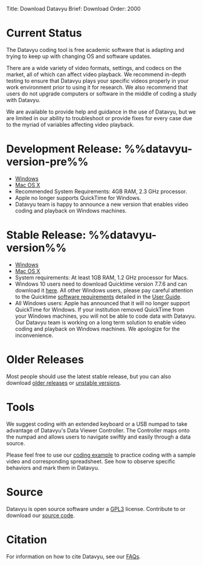 Title: Download Datavyu
Brief: Download
Order: 2000

# Current Status

The Datavyu coding tool is free academic software that is adapting and trying to keep up with changing OS and software updates.

There are a wide variety of video formats, settings, and codecs on the market, all of which can affect video playback. We recommend in-depth testing to ensure that Datavyu plays your specific videos properly in your work environment prior to using it for research. We also recommend that users do not upgrade computers or software in the middle of coding a study with Datavyu.

We are available to provide help and guidance in the use of Datavyu, but we are limited in our ability to troubleshoot or provide fixes for every case due to the myriad of variables affecting video playback.

# Development Release: %%datavyu-version-pre%%

- [Windows](/releases_pre/Datavyu-Windows-latest.exe)
- [Mac OS X](/releases_pre/Datavyu-OSX-latest.dmg)
- Recommended System Requirements: 4GB RAM, 2.3 GHz processor.
- Apple no longer supports QuickTime for Windows. 
- Datavyu team is happy to announce a new version that enables video coding and playback on Windows machines.

# Stable Release: %%datavyu-version%%

- [Windows](/releases/Datavyu-Windows-latest.exe)
- [Mac OS X](/releases/Datavyu-OSX-latest.dmg)
- System requirements: At least 1GB RAM, 1.2 GHz processor for Macs.
- Windows 10 users need to download Quicktime version 7.7.6 and can download it [here](https://support.apple.com/kb/DL1822?locale=en_US). All other Windows users, please pay careful attention to the Quicktime [software requirements](/user-guide/guide/install.html#software-requirements) detailed in the [User Guide](/user-guide/guide.html).
- All Windows users: Apple has announced that it will no longer support QuickTime for Windows. If your institution removed QuickTime from your Windows machines, you will not be able to code data with Datavyu. Our Datavyu team is working on a long term solution to enable video coding and playback on Windows machines. We apologize for the inconvenience.

# Older Releases

Most people should use the latest stable release, but you can also download [older releases](/releases/) or [unstable versions](/releases_pre/).

# Tools

We suggest coding with an extended keyboard or a USB numpad to take advantage of Datavyu's Data Viewer Controller.
The Controller maps onto the numpad and allows users to navigate swiftly and easily through a data source.

Please feel free to use our [coding example](/user-guide/_downloads/DatavyuSample.zip) to practice coding with a sample video and corresponding spreadsheet.
See how to observe specific behaviors and mark them in Datavyu.

# Source

Datavyu is open source software under a [GPL3](https://github.com/databrary/datavyu/blob/master/GPL-LICENSE.txt) license.
Contribute to or download our [source code](https://github.com/databrary/datavyu).

# Citation

For information on how to cite Datavyu, see our [FAQs](http://datavyu.org/user-guide/faq.html#what-is-datavyu-s-citation).

